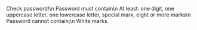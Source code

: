 Check password!\n
Password must contain\n
At least: one digit, one uppercase letter, one lowercase letter, special mark, eight or more marks\n
Password cannot contain;\n
White marks.
